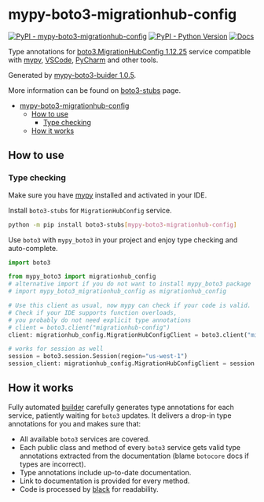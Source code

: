 # mypy-boto3-migrationhub-config

[![PyPI - mypy-boto3-migrationhub-config](https://img.shields.io/pypi/v/mypy-boto3-migrationhub-config.svg?color=blue)](https://pypi.org/project/mypy-boto3-migrationhub-config)
[![PyPI - Python Version](https://img.shields.io/pypi/pyversions/mypy-boto3-migrationhub-config.svg?color=blue)](https://pypi.org/project/mypy-boto3-migrationhub-config)
[![Docs](https://img.shields.io/readthedocs/mypy-boto3-builder.svg?color=blue)](https://mypy-boto3-builder.readthedocs.io/)

Type annotations for
[boto3.MigrationHubConfig 1.12.25](https://boto3.amazonaws.com/v1/documentation/api/1.12.25/reference/services/migrationhub-config.html#MigrationHubConfig) service
compatible with [mypy](https://github.com/python/mypy), [VSCode](https://code.visualstudio.com/),
[PyCharm](https://www.jetbrains.com/pycharm/) and other tools.

Generated by [mypy-boto3-buider 1.0.5](https://github.com/vemel/mypy_boto3_builder).

More information can be found on [boto3-stubs](https://pypi.org/project/boto3-stubs/) page.

- [mypy-boto3-migrationhub-config](#mypy-boto3-migrationhub-config)
  - [How to use](#how-to-use)
    - [Type checking](#type-checking)
  - [How it works](#how-it-works)

## How to use

### Type checking

Make sure you have [mypy](https://github.com/python/mypy) installed and activated in your IDE.

Install `boto3-stubs` for `MigrationHubConfig` service.

```bash
python -m pip install boto3-stubs[mypy-boto3-migrationhub-config]
```

Use `boto3` with `mypy_boto3` in your project and enjoy type checking and auto-complete.

```python
import boto3

from mypy_boto3 import migrationhub_config
# alternative import if you do not want to install mypy_boto3 package
# import mypy_boto3_migrationhub_config as migrationhub_config

# Use this client as usual, now mypy can check if your code is valid.
# Check if your IDE supports function overloads,
# you probably do not need explicit type annotations
# client = boto3.client("migrationhub-config")
client: migrationhub_config.MigrationHubConfigClient = boto3.client("migrationhub-config")

# works for session as well
session = boto3.session.Session(region="us-west-1")
session_client: migrationhub_config.MigrationHubConfigClient = session.client("migrationhub-config")

```

## How it works

Fully automated [builder](https://github.com/vemel/mypy_boto3_builder) carefully generates
type annotations for each service, patiently waiting for `boto3` updates. It delivers
a drop-in type annotations for you and makes sure that:

- All available `boto3` services are covered.
- Each public class and method of every `boto3` service gets valid type annotations
  extracted from the documentation (blame `botocore` docs if types are incorrect).
- Type annotations include up-to-date documentation.
- Link to documentation is provided for every method.
- Code is processed by [black](https://github.com/psf/black) for readability.